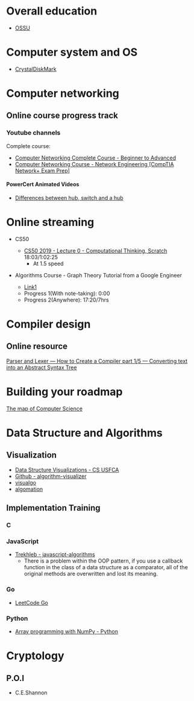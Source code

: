 # Overall education
- [OSSU](https://github.com/ossu/computer-science)

# Computer system and OS
- [CrystalDiskMark](https://github.com/hiyohiyo/CrystalDiskMark)

# Computer networking
## Online course progress track
### Youtube channels
Complete course:
- [Computer Networking Complete Course - Beginner to Advanced](https://www.youtube.com/watch?v=QKfk7YFILws)
- [Computer Networking Course - Network Engineering [CompTIA Network+ Exam Prep]](https://www.youtube.com/watch?v=qiQR5rTSshw)
#### PowerCert Animated Videos
- [Differences between hub, switch and a hub](https://www.youtube.com/watch?v=1z0ULvg_pW8)
# Online streaming
- CS50
  - [CS50 2019 - Lecture 0 - Computational Thinking, Scratch](https://www.youtube.com/watch?v=jjqgP9dpD1k) 18:03/1:02:25
    - At 1.5 speed

- Algorithms Course - Graph Theory Tutorial from a Google Engineer
  - [Link1](https://www.youtube.com/watch?v=09_LlHjoEiY&t=1001s)
  - Progress 1(With note-taking): 0:00
  - Progress 2(Anywhere): 17:20/7hrs


# Compiler design
## Online resource
[Parser and Lexer — How to Create a Compiler part 1/5 — Converting text into an Abstract Syntax Tree](https://www.youtube.com/watch?v=eF9qWbuQLuw)
# Building your roadmap
[The map of Computer Science](https://www.youtube.com/watch?v=SzJ46YA_RaA)


# Data Structure and Algorithms
## Visualization
- [Data Structure Visualizations - CS USFCA](https://www.cs.usfca.edu/~galles/visualization/)
- [Github - algorithm-visualizer](https://github.com/algorithm-visualizer/algorithm-visualizer)
- [visualgo](https://visualgo.net/en)
- [algomation](http://www.algomation.com/)
## Implementation Training
### C
### JavaScript
- [Trekhleb - javascript-algorithms](https://github.com/trekhleb/javascript-algorithms/blob/master/src/)
  - There is a problem within the OOP pattern, if you use a callback function in the class of a data structure as a comparator, all of the original methods are overwritten and lost its meaning.

### Go
- [LeetCode Go](https://github.com/halfrost/LeetCode-Go)
### Python
- [Array programming with NumPy - Python](https://www.nature.com/articles/s41586-020-2649-2)
# Cryptology
## P.O.I
- C.E.Shannon